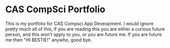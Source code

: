 # CAS CompSci Portfolio
This is my portfolio for CAS Compsci App Deveopment. I would ignore pretty much all of this, if you are reading this you are either a curious future person, and this won't apply to you, or you are future me. If you are future me then "HI BESTIE!" anywho, good bye.
